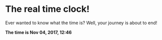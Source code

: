 # The real time clock!

Ever wanted to know what the time is? Well, your journey is about to end!

**The time is Nov 04, 2017, 12:46**